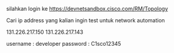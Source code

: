 silahkan login ke https://devnetsandbox.cisco.com/RM/Topology

Cari ip address yang kalian ingin test untuk network automation

131.226.217.150
131.226.217.143

username : developer
password : C1sco12345